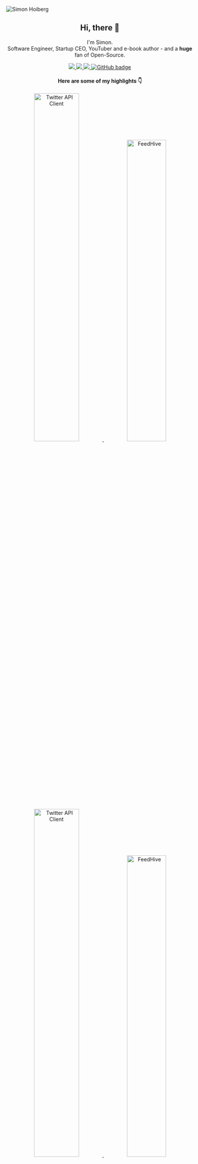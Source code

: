 ![Simon Hoiberg](https://imgur.com/cUDgzFF.png)

<h2 align="center">Hi, there 👋</h2>

<p align="center">I'm Simon.<br/> Software Engineer, Startup CEO, YouTuber and e-book author - and a <b>huge</b> fan of Open-Source.</p>
</p>

<p align="center">
  <a href="http://twitter.com/SimonHoiberg">
    <img src="https://img.shields.io/twitter/follow/SimonHoiberg?label=Twitter&logo=twitter&style=for-the-badge" />
  </a>
  <a href="http://youtube.com/SimonHoiberg?sub_confirmation=1">
    <img src="http://img.shields.io/badge/YouTube-8K-red?label=YouTube&logo=YouTube&style=for-the-badge" />
  </a>
  <a href="https://www.linkedin.com/in/simonhoiberg/">
    <img src="https://img.shields.io/badge/LinkedIn-20K-blue?label=LinkedIn&logo=LinkedIn&style=for-the-badge" />
  </a>
  <a href="https://simonhoiberg.com/newsletter">
    <img src="https://img.shields.io/badge/Newsletter-15K-orange?label=Newsletter&logo=mail&style=for-the-badge" alt="GitHub badge" />
  </a>
</p>

<h4 align="center">Here are some of my highlights 👇</h4>

<p align="center">
  <a href="https://simonhoiberg.com/ebooks/javascript-in-the-industry">
    <img width="49%" src="https://imgur.com/DHsVXEc.png" alt="Twitter API Client" />
  </a>
  <a href="https://simonhoiberg.com/ebooks/65-code-snippets-with-explanations">
    <img width="45.6%" src="https://simonhoiberg.com/_next/static/image/assets/65-code-snippets.b81a5f03eeccab497f0eaa05bbc10ea5.png" alt="FeedHive" />
  </a>
</p>

<p align="center">
  <a href="https://github.com/FeedHive/twitter-api-client">
    <img width="49%" src="https://repository-images.githubusercontent.com/281412830/36e8ef00-cf2b-11ea-8ed3-a0d9baedd3b6" alt="Twitter API Client" />
  </a>
  <a href="https://feedhive.io">
    <img width="45.6%" src="https://feedhive.io/og-image-v6.jpg" alt="FeedHive" />
  </a>
</p>
